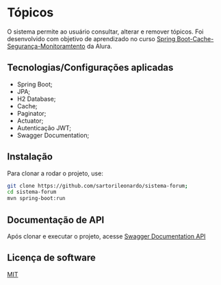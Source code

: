 # Tópicos

O sistema permite ao usuário consultar, alterar e remover tópicos.
Foi desenvolvido com objetivo de aprendizado no curso [Spring Boot-Cache-Segurança-Monitoramtento](https://cursos.alura.com.br/course/spring-boot-seguranca-cache-monitoramento) da Alura.

## Tecnologias/Configurações aplicadas
- Spring Boot;
- JPA;
- H2 Database;
- Cache;
- Paginator;
- Actuator;
- Autenticação JWT;
- Swagger Documentation;

## Instalação

Para clonar a rodar o projeto, use:

```bash
git clone https://github.com/sartorileonardo/sistema-forum;
cd sistema-forum
mvn spring-boot:run
```

## Documentação de API

Após clonar e executar o projeto, acesse [Swagger Documentation API](http://localhost:8080/swagger-ui.html#/)


## Licença de software
[MIT](https://choosealicense.com/licenses/mit/)
